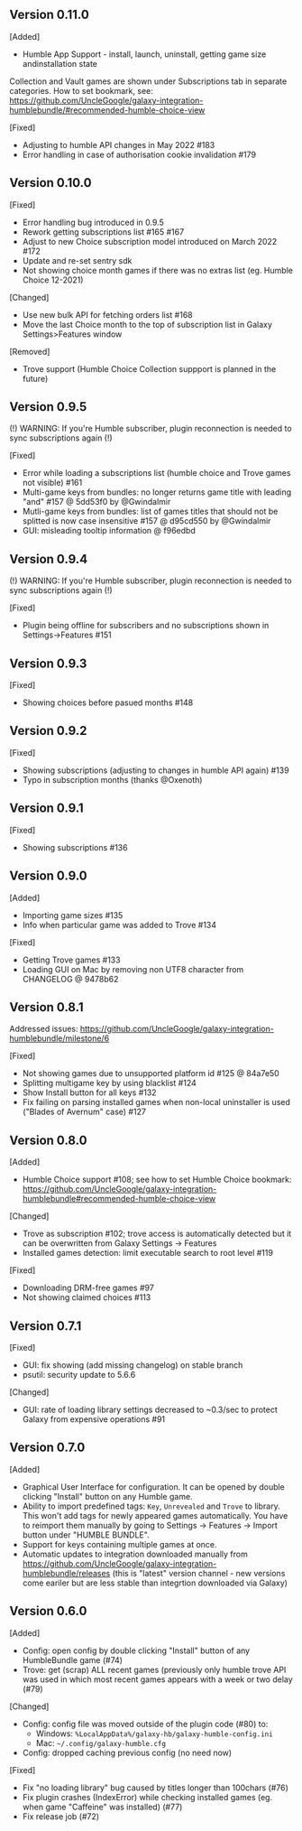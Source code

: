 ## Version 0.11.0
[Added]
- Humble App Support - install, launch, uninstall, getting game size andinstallation state

Collection and Vault games are shown under Subscriptions tab in separate categories.
How to set bookmark, see:
https://github.com/UncleGoogle/galaxy-integration-humblebundle/#recommended-humble-choice-view

[Fixed]
- Adjusting to humble API changes in May 2022 #183
- Error handling in case of authorisation cookie invalidation #179

## Version 0.10.0

[Fixed]
- Error handling bug introduced in 0.9.5
- Rework getting subscriptions list #165 #167
- Adjust to new Choice subscription model introduced on March 2022 #172 
- Update and re-set sentry sdk
- Not showing choice month games if there was no extras list (eg. Humble Choice 12-2021)

[Changed]
- Use new bulk API for fetching orders list #168 
- Move the last Choice month to the top of subscription list in Galaxy Settings>Features window

[Removed]
- Trove support (Humble Choice Collection suppport is planned in the future)

## Version 0.9.5
(!) WARNING: If you're Humble subscriber, plugin reconnection is needed to sync subscriptions again (!)

[Fixed]
- Error while loading a subscriptions list (humble choice and Trove games not visible) #161
- Multi-game keys from bundles: no longer returns game title with leading "and" #157 @ 5dd53f0 by @Gwindalmir
- Mutli-game keys from bundles: list of games titles that should not be splitted is now case insensitive #157 @ d95cd550 by @Gwindalmir
- GUI: misleading tooltip information @ f96edbd

## Version 0.9.4
(!) WARNING: If you're Humble subscriber, plugin reconnection is needed to sync subscriptions again (!)

[Fixed]
- Plugin being offline for subscribers and no subscriptions shown in Settings->Features #151

## Version 0.9.3

[Fixed]
- Showing choices before pasued months #148

## Version 0.9.2

[Fixed]
- Showing subscriptions (adjusting to changes in humble API again) #139
- Typo in subscription months (thanks @Oxenoth)

## Version 0.9.1

[Fixed]
- Showing subscriptions #136
## Version 0.9.0

[Added]
- Importing game sizes #135
- Info when particular game was added to Trove #134

[Fixed]
- Getting Trove games #133
- Loading GUI on Mac by removing non UTF8 character from CHANGELOG @ 9478b62


## Version 0.8.1
Addressed issues: https://github.com/UncleGoogle/galaxy-integration-humblebundle/milestone/6

[Fixed]
- Not showing games due to unsupported platform id #125 @ 84a7e50
- Splitting multigame key by using blacklist #124
- Show Install button for all keys #132
- Fix failing on parsing installed games when non-local uninstaller is used ("Blades of Avernum" case) #127

## Version 0.8.0

[Added]
- Humble Choice support #108; see how to set Humble Choice bookmark:
https://github.com/UncleGoogle/galaxy-integration-humblebundle#recommended-humble-choice-view

[Changed]
- Trove as subscription #102; trove access is automatically detected but it can be overwritten from Galaxy Settings -> Features
- Installed games detection: limit executable search to root level #119

[Fixed]
- Downloading DRM-free games #97
- Not showing claimed choices #113


## Version 0.7.1

[Fixed]
- GUI: fix showing (add missing changelog) on stable branch
- psutil: security update to 5.6.6

[Changed]
- GUI: rate of loading library settings decreased to ~0.3/sec to protect Galaxy from expensive operations #91

## Version 0.7.0

[Added]
- Graphical User Interface for configuration. It can be opened by double clicking "Install" button on any Humble game.
- Ability to import predefined tags: `Key`, `Unrevealed` and `Trove` to library. This won't add tags for newly appeared games automatically. You have to reimport them manually by going to Settings -> Features -> Import button under "HUMBLE BUNDLE".
- Support for keys containing multiple games at once.
- Automatic updates to integration downloaded manually from https://github.com/UncleGoogle/galaxy-integration-humblebundle/releases (this is "latest" version channel - new versions come eariler but are less stable than integrtion downloaded via Galaxy)

## Version 0.6.0

[Added]
- Config: open config by double clicking "Install" button of any HumbleBundle game (#74)
- Trove: get (scrap) ALL recent games (previously only humble trove API was used in which most recent games appears with a week or two delay (#79)

[Changed]
- Config: config file was moved outside of the plugin code (#80) to:
    - Windows: `%LocalAppData%/galaxy-hb/galaxy-humble-config.ini`
    - Mac: `~/.config/galaxy-humble.cfg`
- Config: dropped caching previous config (no need now)

[Fixed]
- Fix "no loading library" bug caused by titles longer than 100chars (#76)
- Fix plugin crashes (IndexError) while checking installed games (eg. when game "Caffeine" was installed) (#77)
- Fix release job (#72)